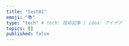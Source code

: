```yaml
---
title: "test01"
emoji: "📚"
type: "tech" # tech: 技術記事 / idea: アイデア
topics: []
published: false
---
```

